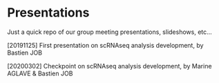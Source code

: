 # Presentations

Just a quick repo of our group meeting presentations, slideshows, etc...

[20191125] First presentation on scRNAseq analysis development, by Bastien JOB

[20200302] Checkpoint on scRNAseq analysis development, by Marine AGLAVE & Bastien JOB
